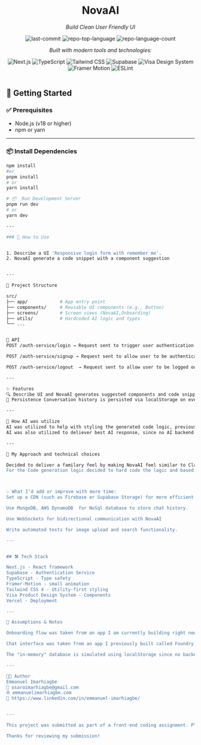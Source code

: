 
<div align="center">

# NovaAI

<em>Build Clean User Friendly UI</em>

<!-- BADGES -->
<img src="https://img.shields.io/github/last-commit/OsaroImarhiagbe/Monevo?style=flat&logo=git&logoColor=white&color=2E8B57" alt="last-commit">
<img src="https://img.shields.io/github/languages/top/OsaroImarhiagbe/Monevo?style=flat&color=2E8B57" alt="repo-top-language">
<img src="https://img.shields.io/github/languages/count/OsaroImarhiagbe/Monevo?style=flat&color=2E8B57" alt="repo-language-count">

<em>Built with modern tools and technologies:</em>

<img src="https://img.shields.io/badge/Next.js-000000.svg?style=flat&logo=next.js&logoColor=white" alt="Next.js">
<img src="https://img.shields.io/badge/TypeScript-3178C6.svg?style=flat&logo=TypeScript&logoColor=white" alt="TypeScript">
<img src="https://img.shields.io/badge/Tailwind_CSS-38B2AC.svg?style=flat&logo=tailwind-css&logoColor=white" alt="Tailwind CSS">
<img src="https://img.shields.io/badge/Supabase-3ECF8E.svg?style=flat&logo=supabase&logoColor=white" alt="Supabase">
<img src="https://img.shields.io/badge/Visa_Design_System-1A1F71?style=flat&logo=visa&logoColor=white" alt="Visa Design System">
<img src="https://img.shields.io/badge/Framer_Motion-EF0184.svg?style=flat&logo=framer&logoColor=white" alt="Framer Motion">
<img src="https://img.shields.io/badge/ESLint-4B32C3.svg?style=flat&logo=ESLint&logoColor=white" alt="ESLint">

</div>
<br>

## 🚀 Getting Started

### ✅ Prerequisites

- Node.js (v18 or higher)
- npm or yarn

---

### 📦 Install Dependencies

```bash
npm install
#or
pnpm install
# or
yarn install

# 📦  Run Development Server
pnpm run dev
# or
yarn dev

---

### 🧭 How to Use


1. Describe a UI 'Responsive login form with remember me'.
2. NovaAI generate a code snippet with a component suggestion


---

📁 Project Structure

src/
├── app/            # App entry point
├── components/     # Reusable UI components (e.g., Button)
├── screens/        # Screen views (NovaAI,Onboarding)
├── utils/          # Hardcoded AI logic and types
└── ...


🧠 API
POST /auth-service/login → Request sent to trigger user authentication and authorization with supabase auth

POST /auth-service/signup → Request sent to allow user to be authenticated and have authorization with supabase auth.

POST /auth-service/logout  → Request sent to allow user to be logged out of the web app using supabase auth, user session goes null once this is complete

---

✨ Features
🔍 Describe UI and NovaAI generates suggested components and code snippets
💾 Persistence Conversation history is persisted via localStorage on every change.

---

🤖 How AI was utilize
AI was utilized to help with styling the generated code logic, previous logic was not meeting the expectations that needed to be meet.
AI was also utilized to deliever best AI response, since no AI backend was used, AI was asked to generate common response based off user input.

---

💭 My Approach and technical choices

Decided to deliver a familary feel by making NovaAI feel similar to Claude or Chatgpt, where user's can describe what UI they want in the free from input box
For the Code generation logic decided to hard code the logic and based on the user input it would be mapped to provide the approipate component need and code.



💡 What I’d add or improve with more time:
Set up a CDN (such as Firebase or Supabase Storage) for more efficient image delivery.

Use MongoDB, AWS DynamoDB  for NoSql database to store chat history.

Use WebSockets for bidirectional communication with NovaAI

Write automated tests for image upload and search functionality.

---


## 🛠 Tech Stack

Next.js - React framework
Supabase - Authentication Service
TypeScript - Type safety
Framer-Motion - small animation
Tailwind CSS 4 - Utility-first styling
Visa Product Design System - Components
Vercel - Deployment

---

🧠 Assumptions & Notes

Onboarding flow was taken from an app I am currently building right now called Aspensify ( reused code to speed up development)

Chat interface was taken from an app I previously built called Foundry ( reused code to speed up development)

The "in-memory" database is simulated using localStorage since no backend is involved.

---

🧑‍💻 Author
Emmanuel Imarhiagbe
📧 osaroimarhiagbe@gmail.com
🌐 emmanuelimarhiagbe.com
💼 https://www.linkedin.com/in/emmanuel-imarhiagbe/


---

This project was submitted as part of a front-end coding assignment. Please do not reuse or redistribute without permission.

Thanks for reviewing my submission!
